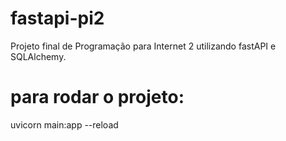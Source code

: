 # fastapi-pi2
Projeto final de Programação para Internet 2 utilizando fastAPI e SQLAlchemy.


# para rodar o projeto:
uvicorn main:app --reload
 
